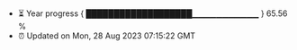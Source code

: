 - ⏳ Year progress { ███████████████████▁▁▁▁▁▁▁▁▁▁▁ } 65.56 %
- ⏰ Updated on Mon, 28 Aug 2023 07:15:22 GMT

